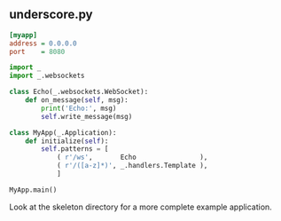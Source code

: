 
underscore.py
-------------

```INI
[myapp]
address = 0.0.0.0
port    = 8080
```

```Python
import _
import _.websockets

class Echo(_.websockets.WebSocket):
    def on_message(self, msg):
        print('Echo:', msg)
        self.write_message(msg)

class MyApp(_.Application):
    def initialize(self):
        self.patterns = [
            ( r'/ws',       Echo                ),
            ( r'/([a-z]*)', _.handlers.Template ),
            ]

MyApp.main()
```

Look at the skeleton directory for a more complete example application.
